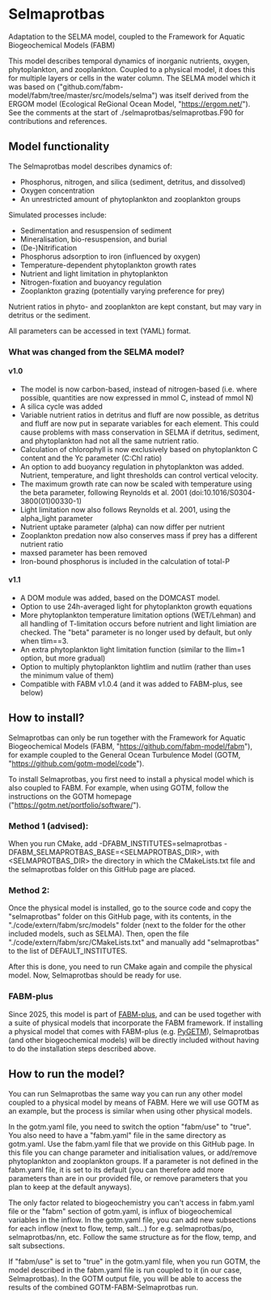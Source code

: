 # Selmaprotbas
Adaptation to the SELMA model, coupled to the Framework for Aquatic Biogeochemical Models (FABM)

This model describes temporal dynamics of inorganic nutrients, oxygen, phytoplankton, and zooplankton. Coupled to a physical model, it
does this for multiple layers or cells in the water column. The SELMA model which it was based on
("github.com/fabm-model/fabm/tree/master/src/models/selma") was itself derived from the ERGOM model (Ecological ReGional Ocean Model,
"https://ergom.net/"). See the comments at the start of ./selmaprotbas/selmaprotbas.F90 for contributions and references. 

## Model functionality
The Selmaprotbas model describes dynamics of:
- Phosphorus, nitrogen, and silica (sediment, detritus, and dissolved)
- Oxygen concentration
- An unrestricted amount of phytoplankton and zooplankton groups

Simulated processes include:
- Sedimentation and resuspension of sediment
- Mineralisation, bio-resuspension, and burial
- (De-)Nitrification
- Phosphorus adsorption to iron (influenced by oxygen)
- Temperature-dependent phytoplankton growth rates
- Nutrient and light limitation in phytoplankton
- Nitrogen-fixation and buoyancy regulation
- Zooplankton grazing (potentially varying preference for prey)

Nutrient ratios in phyto- and zooplankton are kept constant, but may vary in detritus or the sediment. 

All parameters can be accessed in text (YAML) format. 

### What was changed from the SELMA model?
#### v1.0
- The model is now carbon-based, instead of nitrogen-based (i.e. where possible, quantities are now expressed in mmol C, instead of mmol N)
- A silica cycle was added
- Variable nutrient ratios in detritus and fluff are now possible, as detritus and fluff are now put in separate variables for each element.
  This could cause problems with mass conservation in SELMA if detritus, sediment, and phytoplankton had not all the same nutrient ratio. 
- Calculation of chlorophyll is now exclusively based on phytoplankton C content and the Yc parameter (C:Chl ratio)
- An option to add buoyancy regulation in phytoplankton was added. Nutrient, temperature, and light thresholds can control vertical velocity.
- The maximum growth rate can now be scaled with temperature using the beta parameter, following Reynolds et al. 2001 (doi:10.1016/S0304-3800(01)00330-1)
- Light limitation now also follows Reynolds et al. 2001, using the alpha_light parameter
- Nutrient uptake parameter (alpha) can now differ per nutrient
- Zooplankton predation now also conserves mass if prey has a different nutrient ratio
- maxsed parameter has been removed
- Iron-bound phosphorus is included in the calculation of total-P
#### v1.1
- A DOM module was added, based on the DOMCAST model.
- Option to use 24h-averaged light for phytoplankton growth equations
- More phytoplankton temperature limitation options (WET/Lehman) and all handling of T-limitation occurs before nutrient and light limiation are checked. The "beta" parameter is no longer used by default, but only when tlim==3.
- An extra phytoplankton light limitation function (similar to the llim=1 option, but more gradual)
- Option to multiply phytoplankton lightlim and nutlim (rather than uses the minimum value of them)
- Compatible with FABM v1.0.4 (and it was added to FABM-plus, see below)

## How to install?
Selmaprotbas can only be run together with the Framework for Aquatic Biogeochemical Models (FABM, "https://github.com/fabm-model/fabm"),
for example coupled to the General Ocean Turbulence Model (GOTM, "https://github.com/gotm-model/code"). 

To install Selmaprotbas, you first need to install a physical model which is also coupled to FABM. For example, when using GOTM, follow the
instructions on the GOTM homepage ("https://gotm.net/portfolio/software/").

### Method 1 (advised): 
When you run CMake, add -DFABM_INSTITUTES=selmaprotbas -DFABM_SELMAPROTBAS_BASE=<SELMAPROTBAS_DIR>, with <SELMAPROTBAS_DIR> the directory
in which the CMakeLists.txt file and the selmaprotbas folder on this GitHub page are placed. 

### Method 2:
Once the physical model is installed, go to the source code and copy the "selmaprotbas" folder on this GitHub page, with its contents,
in the "./code/extern/fabm/src/models" folder (next to the folder for the other included models, such as SELMA). Then, open the file
"./code/extern/fabm/src/CMakeLists.txt" and manually add "selmaprotbas" to the list of DEFAULT_INSTITUTES. 

After this is done, you need to run CMake again and compile the physical model. Now, Selmaprotbas should be ready for use.

### FABM-plus
Since 2025, this model is part of [FABM-plus](https://github.com/fabm-model/fabm-plus), and can be used together with a suite of physical models
that incorporate the FABM framework. If installing a physical model that comes with FABM-plus (e.g. [PyGETM](https://github.com/BoldingBruggeman/getm-rewrite)),
Selmaprotbas (and other biogeochemical models) will be directly included without having to do the installation steps described above.

## How to run the model?
You can run Selmaprotbas the same way you can run any other model coupled to a physical model by means of FABM. Here we will use GOTM as an example,
but the process is similar when using other physical models. 

In the gotm.yaml file, you need to switch the option "fabm/use" to "true". You also need to have a "fabm.yaml" file in the same directory as
gotm.yaml. Use the fabm.yaml file that we provide on this GitHub page. In this file you can change parameter and initialisation values,
or add/remove phytoplankton and zooplankton groups. If a parameter is not defined in the fabm.yaml file, it is set to its default (you
can therefore add more parameters than are in our provided file, or remove parameters that you plan to keep at the default anyways).

The only factor related to biogeochemistry you can't access in fabm.yaml file or the "fabm" section of gotm.yaml, is influx of biogeochemical
variables in the inflow. In the gotm.yaml file, you can add new subsections for each inflow (next to flow, temp, salt...) for e.g. selmaprotbas/po,
selmaprotbas/nn, etc. Follow the same structure as for the flow, temp, and salt subsections.  

If "fabm/use" is set to "true" in the gotm.yaml file, when you run GOTM, the model described in the fabm.yaml file is run coupled to it (in our
case, Selmaprotbas). In the GOTM output file, you will be able to access the results of the combined GOTM-FABM-Selmaprotbas run. 
